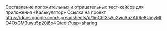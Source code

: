 Составление положительных и отрицательных тест-кейсов для приложения «Калькулятор»
Ссылка на проект https://docs.google.com/spreadsheets/d/1mCht3sAc3wcAaZAR6e8UmyMfO4OxGM3uwu5p20j6o4Q/edit?usp=sharing

